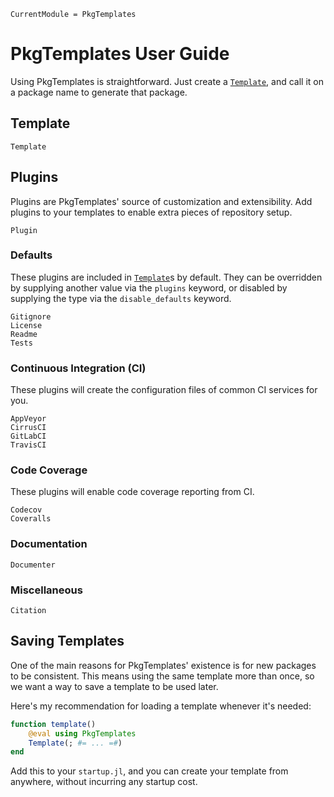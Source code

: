 ```@meta
CurrentModule = PkgTemplates
```

# PkgTemplates User Guide

Using PkgTemplates is straightforward.
Just create a [`Template`](@ref), and call it on a package name to generate that package.

## Template

```@docs
Template
```

## Plugins

Plugins are PkgTemplates' source of customization and extensibility.
Add plugins to your templates to enable extra pieces of repository setup.

```@docs
Plugin
```

### Defaults

These plugins are included in [`Template`](@ref)s by default.
They can be overridden by supplying another value via the `plugins` keyword, or disabled by supplying the type via the `disable_defaults` keyword.

```@docs
Gitignore
License
Readme
Tests
```

### Continuous Integration (CI)

These plugins will create the configuration files of common CI services for you.

```@docs
AppVeyor
CirrusCI
GitLabCI
TravisCI
```

### Code Coverage

These plugins will enable code coverage reporting from CI.

```@docs
Codecov
Coveralls
```

### Documentation

```@docs
Documenter
```

### Miscellaneous

```@docs
Citation
```

## Saving Templates

One of the main reasons for PkgTemplates' existence is for new packages to be consistent.
This means using the same template more than once, so we want a way to save a template to be used later.

Here's my recommendation for loading a template whenever it's needed:

```julia
function template()
    @eval using PkgTemplates
    Template(; #= ... =#)
end
```

Add this to your `startup.jl`, and you can create your template from anywhere, without incurring any startup cost.
